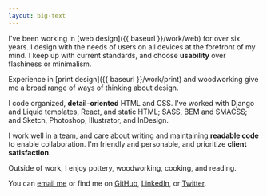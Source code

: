 ```yaml
---
layout: big-text
---
```


I've been working in [web design]({{ baseurl }}/work/web) for over six years. I design with the needs of users on all devices at the forefront of my mind. I keep up with current standards, and choose **usability** over flashiness or minimalism.

Experience in [print design]({{ baseurl }}/work/print) and woodworking give me a broad range of ways of thinking about design.

I code organized, **detail-oriented** HTML and CSS. I've worked with Django and Liquid templates, React, and static HTML; SASS, BEM and SMACSS; and Sketch, Photoshop, Illustrator, and InDesign.

I work well in a team, and care about writing and maintaining **readable code** to enable  collaboration. I'm friendly and personable, and prioritize **client satisfaction**.

Outside of work, I enjoy pottery, woodworking, cooking, and reading.

You can
[email me](mailto:nmorduch@gmail.com)
or find me on
[GitHub](https://github.com/nmorduch/),
[LinkedIn](http://www.linkedin.com/pub/naomi-morduch-toubman/75/202/260/), or
[Twitter](https://twitter.com/nmorduch).
